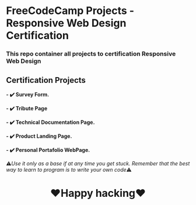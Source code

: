 # FreeCodeCamp Projects - Responsive Web Design Certification
### This repo container all projects to certification Responsive Web Design

<div>
<h2>Certification Projects</h2>
</div>

**- :heavy_check_mark: Survey Form.**

**- :heavy_check_mark: Tribute Page**

**- :heavy_check_mark: Technical Documentation Page.</a>**

**- :heavy_check_mark: Product Landing Page.**

**- :heavy_check_mark: Personal Portafolio WebPage.**

⚠️<em>Use it only as a base if at any time you get stuck. Remember that the best way to learn to program is to write your own code</em>⚠️

<h1 align="center" >❤️Happy hacking❤️</h1>
